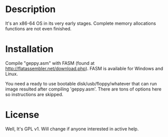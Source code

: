 # Description

It's an x86-64 OS in its very early stages. Complete memory allocations functions are not even finished.

# Installation

 Compile "geppy.asm" with FASM (found at http://flatassembler.net/download.php).
 FASM is available for Windows and Linux.

You need a ready to use bootable disk/usb/floppy/whatever that can run image resulted after compiling 'geppy.asm'. There are tons of options here so instructions are skipped.

# License

Well, It's GPL v1.
Will change if anyone interested in active help.

